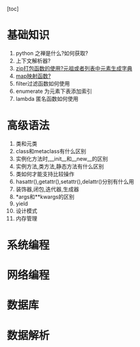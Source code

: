 [toc]
# 基础知识

1. python 之禅是什么?如何获取?
2. 上下文解析器?
3. [zip打包函数的使用?元祖或者列表中元素生成字典](../python/base/_2map.py)
4. [map映射函数?](../python/base/_2map.py)
5. filter过滤函数如何使用
6. enumerate 为元素下表添加索引
7. lambda 匿名函数如何使用

# 高级语法

1. 类和元类
2. class和metaclass有什么区别
3.  实例化方法时,\_\_init\_\_和\_\_new\_\_的区别
4. 实例方法,类方法,静态方法有什么区别
5. 类如何才能支持比较操作
6. hasattr(),getattr(),setattr(),delattr()分别有什么用
7. 装饰器,闭包,迭代器,生成器
8. *args和**kwargs的区别
9. yield 
10. 设计模式
11. 内存管理

# 系统编程

# 网络编程
# 数据库
# 数据解析
